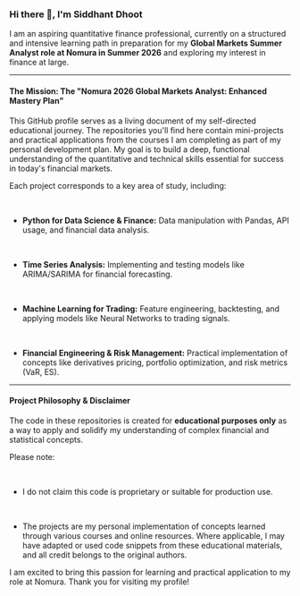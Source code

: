 <h3>Hi there 👋, I'm Siddhant Dhoot</h3>



<p>

I am an aspiring quantitative finance professional, currently on a structured and intensive learning path in preparation for my <strong>Global Markets Summer Analyst role at Nomura in Summer 2026</strong> and exploring my interest in finance at large.

</p>



<hr>



<h4>The Mission: The "Nomura 2026 Global Markets Analyst: Enhanced Mastery Plan"</h4>



<p>

This GitHub profile serves as a living document of my self-directed educational journey. The repositories you'll find here contain mini-projects and practical applications from the courses I am completing as part of my personal development plan. My goal is to build a deep, functional understanding of the quantitative and technical skills essential for success in today's financial markets.

</p>



<p>Each project corresponds to a key area of study, including:</p>

<ul>

&nbsp;   <li><strong>Python for Data Science \& Finance:</strong> Data manipulation with Pandas, API usage, and financial data analysis.</li>

&nbsp;   <li><strong>Time Series Analysis:</strong> Implementing and testing models like ARIMA/SARIMA for financial forecasting.</li>

&nbsp;   <li><strong>Machine Learning for Trading:</strong> Feature engineering, backtesting, and applying models like Neural Networks to trading signals.</li>

&nbsp;   <li><strong>Financial Engineering \& Risk Management:</strong> Practical implementation of concepts like derivatives pricing, portfolio optimization, and risk metrics (VaR, ES).</li>

</ul>



<hr>



<h4>Project Philosophy & Disclaimer</h4>



<p>

The code in these repositories is created for <strong>educational purposes only</strong> as a way to apply and solidify my understanding of complex financial and statistical concepts.

</p>



<p>Please note:</p>

<ul>

&nbsp;   <li>I do not claim this code is proprietary or suitable for production use.</li>

&nbsp;   <li>The projects are my personal implementation of concepts learned through various courses and online resources. Where applicable, I may have adapted or used code snippets from these educational materials, and all credit belongs to the original authors.</li>

</ul>



<p>

I am excited to bring this passion for learning and practical application to my role at Nomura. Thank you for visiting my profile!

</p>



